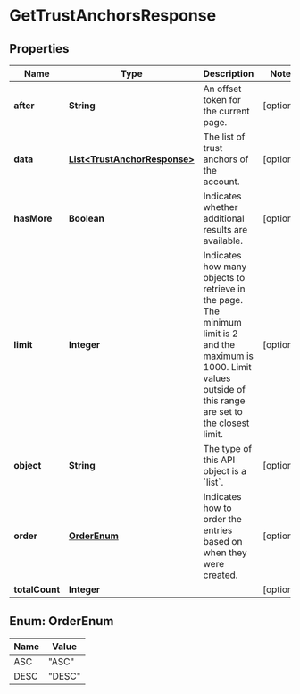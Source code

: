 
# GetTrustAnchorsResponse

## Properties
Name | Type | Description | Notes
------------ | ------------- | ------------- | -------------
**after** | **String** | An offset token for the current page. |  [optional]
**data** | [**List&lt;TrustAnchorResponse&gt;**](TrustAnchorResponse.md) | The list of trust anchors of the account. |  [optional]
**hasMore** | **Boolean** | Indicates whether additional results are available. |  [optional]
**limit** | **Integer** | Indicates how many objects to retrieve in the page. The minimum limit is 2 and the maximum is 1000. Limit values outside of this range are set to the closest limit. |  [optional]
**object** | **String** | The type of this API object is a &#x60;list&#x60;. |  [optional]
**order** | [**OrderEnum**](#OrderEnum) | Indicates how to order the entries based on when they were created. |  [optional]
**totalCount** | **Integer** |  |  [optional]


<a name="OrderEnum"></a>
## Enum: OrderEnum
Name | Value
---- | -----
ASC | &quot;ASC&quot;
DESC | &quot;DESC&quot;



